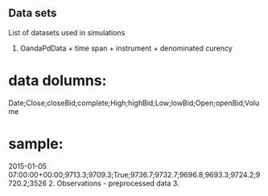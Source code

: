 
## Data sets
List of datasets used in simulations


1. OandaPdData + time span + instrument + denominated curency 
# data dolumns:
Date;Close;closeBid;complete;High;highBid;Low;lowBid;Open;openBid;Volume
# sample:
2015-01-05 07:00:00+00:00;9713.3;9709.3;True;9736.7;9732.7;9696.8;9693.3;9724.2;9720.2;3526
2. Observations - preprocessed data
3. 
